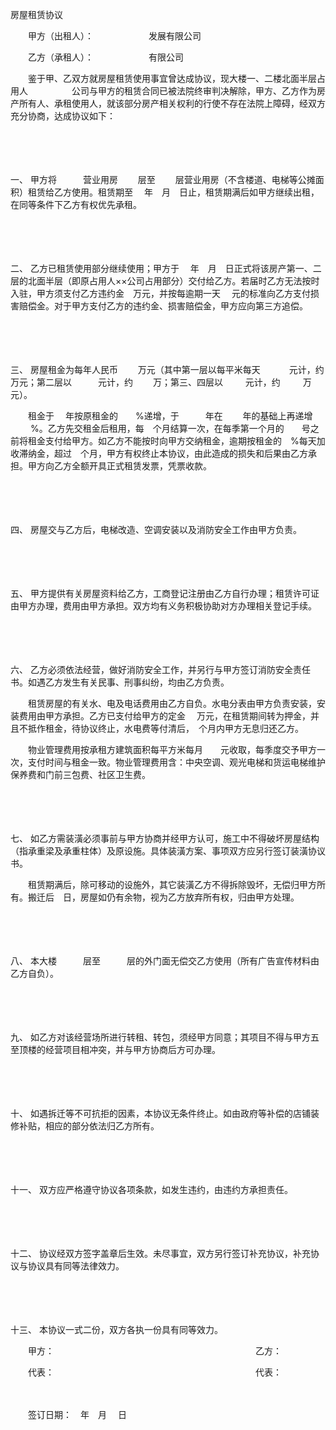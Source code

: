 



房屋租赁协议



 

　　甲方（出租人）：　　　　　　 发展有限公司

　　乙方（承租人）：　　　　　　 有限公司　　

　　鉴于甲、乙双方就房屋租赁使用事宜曾达成协议，现大楼一、二楼北面半层占用人　　　　　公司与甲方的租赁合同已被法院终审判决解除，甲方、乙方作为房产所有人、承租使用人，就该部分房产相关权利的行使不存在法院上障碍，经双方充分协商，达成协议如下：

　　

　　

一、
甲方将　　　营业用房　　 层至　　 层营业用房（不含楼道、电梯等公摊面积）租赁给乙方使用。租赁期至　 年　月　日止，租赁期满后如甲方继续出租，在同等条件下乙方有权优先承租。

　　

　　

二、
乙方已租赁使用部分继续使用；甲方于　 年　月　日正式将该房产第一、二层的北面半层（即原占用人××公司占用部分）交付给乙方。若届时乙方无法按时入驻，甲方须支付乙方违约金　万元，并按每逾期一天　 元的标准向乙方支付损害赔偿金。对于甲方支付乙方的违约金、损害赔偿金，甲方应向第三方追偿。

　　

　　

三、
房屋租金为每年人民币 　　万元（其中第一层以每平米每天 　　　元计，约　　万元；第二层以　　　元计，约　　 万；第三、四层以 　　 元计，约 　　 万元）。

　　租金于　 年按原租金的　　%递增，于　　　年在　　 年的基础上再递增 　　 %。乙方先交租金后租用，每　个月结算一次，在每季第一个月的　　号之前将租金支付给甲方。如乙方不能按时向甲方交纳租金，逾期按租金的　%每天加收滞纳金，超过　个月，甲方有权终止本协议，由此造成的损失和后果由乙方承担。甲方向乙方全额开具正式租赁发票，凭票收款。

　　

　　

四、
房屋交与乙方后，电梯改造、空调安装以及消防安全工作由甲方负责。

　　

　　

五、
甲方提供有关房屋资料给乙方，工商登记注册由乙方自行办理；租赁许可证由甲方办理，费用由甲方承担。双方均有义务积极协助对方办理相关登记手续。

　　

　　

六、
乙方必须依法经营，做好消防安全工作，并另行与甲方签订消防安全责任书。如遇乙方发生有关民事、刑事纠纷，均由乙方负责。

　　租赁房屋的有关水、电及电话费用由乙方自负。水电分表由甲方负责安装，安装费用由甲方承担。乙方已支付给甲方的定金　 万元，在租赁期间转为押金，并且不抵作租金，待协议终止，水电费等付清后，　个月内甲方无息归还乙方。

　　物业管理费用按承租方建筑面积每平方米每月　　元收取，每季度交予甲方一次，支付时间与租金一致。物业管理费用含：中央空调、观光电梯和货运电梯维护保养费和门前三包费、社区卫生费。

　　

　　

七、
如乙方需装潢必须事前与甲方协商并经甲方认可，施工中不得破坏房屋结构（指承重梁及承重柱体）及原设施。具体装潢方案、事项双方应另行签订装潢协议书。

　　租赁期满后，除可移动的设施外，其它装潢乙方不得拆除毁坏，无偿归甲方所有。搬迁后　日，房屋如仍有余物，视为乙方放弃所有权，归由甲方处理。

　　

　　

八、
本大楼　　　层至　　　层的外门面无偿交乙方使用（所有广告宣传材料由乙方自负）。

　　

　　

九、
如乙方对该经营场所进行转租、转包，须经甲方同意；其项目不得与甲方五至顶楼的经营项目相冲突，并与甲方协商后方可办理。

　　

　　

十、
如遇拆迁等不可抗拒的因素，本协议无条件终止。如由政府等补偿的店铺装修补贴，相应的部分依法归乙方所有。

　　

　　

十一、
双方应严格遵守协议各项条款，如发生违约，由违约方承担责任。

　　

　　

十二、
协议经双方签字盖章后生效。未尽事宜，双方另行签订补充协议，补充协议与协议具有同等法律效力。

　　

　　

十三、
本协议一式二份，双方各执一份具有同等效力。　　

　　甲方：　　　　　　　　　　　　　　　　　　　　　　　乙方：　　

　　代表：　　　　　　　　　　　　　　　　　　　　　　　代表：

　　


 　　签订日期：　年　月　 日
 
　　

